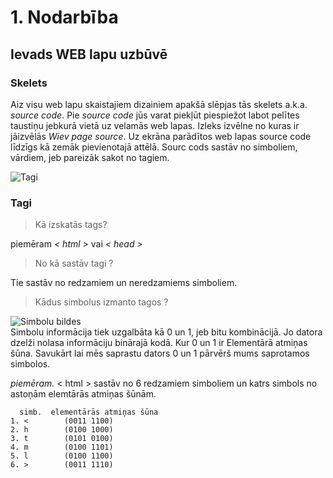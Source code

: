 # 1. Nodarbība
## Ievads WEB lapu uzbūvē  
### Skelets
Aiz visu web lapu skaistajiem dizainiem apakšā slēpjas tās skelets a.k.a. *source code*. Pie *source code* jūs varat piekļūt piespiežot labot pelītes taustiņu jebkurā vietā uz velamās web lapas. Izleks izvēlne no kuras ir jāizvēlās *Wiev page source*. Uz ekrāna parādītos web lapas source code līdzīgs kā zemāk pievienotajā attēlā. Sourc cods sastāv no simboliem, vārdiem, jeb pareizāk sakot no tagiem.

![Tagi](https://user-images.githubusercontent.com/104782418/166294309-19cffdbb-07c7-450b-95a3-5a1371858d13.JPG)  

### Tagi
> Kā izskatās tags?  

piemēram *< html >* vai *< head >* 

> No kā sastāv tagi ?  

Tie sastāv no redzamiem un neredzamiems simboliem.

> Kādus simbolus izmanto tagos ?  

![Simbolu bildes](http://www.ecowin.org/aulas/resources/tables/asciitable.jpg)  
Simbolu informācija tiek uzgalbāta kā 0 un 1, jeb bitu kombinācijā. Jo datora dzelži nolasa informāciju binārajā kodā.
Kur 0 un 1 ir Elementārā atmiņas šūna. Savukārt lai mēs saprastu dators 0 un 1 pārvērš mums saprotamos simbolos.  
  
*piemēram.* < html > sastāv no 6 redzamiem simboliem un katrs simbols no astoņām elemtārās atmiņas šūnām.  
```  
  simb.  elementārās atmiņas šūna
1. <        (0011 1100)
2. h        (0100 1000)
3. t        (0101 0100)
4. m        (0100 1101)
5. l        (0100 1100)
6. >        (0011 1110)
```



